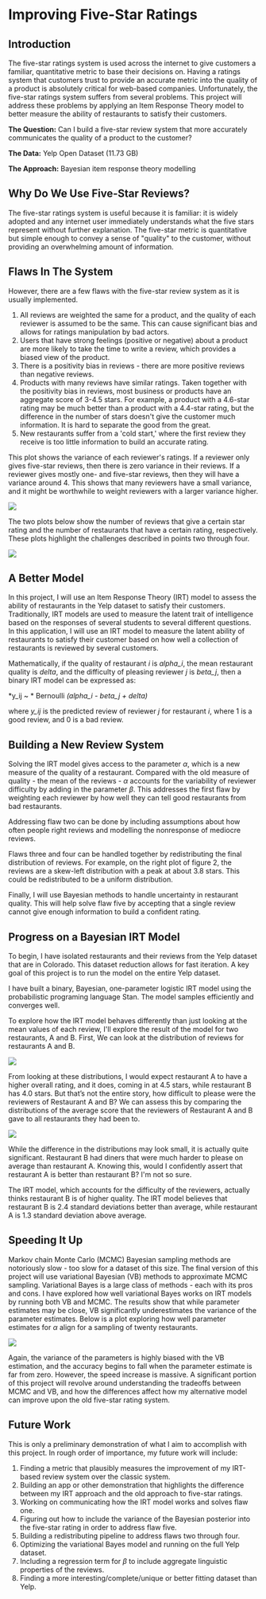 # Improving Five-Star Ratings

## Introduction

The five-star ratings system is used across the internet to give customers a familiar, quantitative metric to base their decisions on. Having a ratings system that customers trust to provide an accurate metric into the quality of a product is absolutely critical for web-based companies. Unfortunately, the five-star ratings system suffers from several problems. This project will address these problems by applying an Item Response Theory model to better measure the ability of restaurants to satisfy their customers.

**The Question:** Can I build a five-star review system that more accurately communicates the quality of a product to the customer?

**The Data:** Yelp Open Dataset (11.73 GB)

**The Approach:** Bayesian item response theory modelling

## Why Do We Use Five-Star Reviews?

The five-star ratings system is useful because it is familiar: it is widely adopted and any internet user immediately understands what the five stars represent without further explanation. The five-star metric is quantitative but simple enough to convey a sense of "quality" to the customer, without providing an overwhelming amount of information.

## Flaws In The System

However, there are a few flaws with the five-star review system as it is usually implemented. 

1. All reviews are weighted the same for a product, and the quality of each reviewer is assumed to be the same. This can cause significant bias and allows for ratings manipulation by bad actors. 
2. Users that have strong feelings (positive or negative) about a product are more likely to take the time to write a review, which provides a biased view of the product. 
3. There is a positivity bias in reviews - there are more positive reviews than negative reviews.
4. Products with many reviews have similar ratings. Taken together with the positivity bias in reviews, most business or products have an aggregate score of 3-4.5 stars. For example, a product with a 4.6-star rating may be much better than a product with a 4.4-star rating, but the difference in the number of stars doesn't give the customer much information. It is hard to separate the good from the great.
5. New restaurants suffer from a 'cold start,' where the first review they receive is too little information to build an accurate rating.

This plot shows the variance of each reviewer's ratings. If a reviewer only gives five-star reviews, then there is zero variance in their reviews. If a reviewer gives mostly one- and five-star reviews, then they will have a variance around 4. This shows that many reviewers have a small variance, and it might be worthwhile to weight reviewers with a larger variance higher.

![](/figures/reviewer_variance.png)

The two plots below show the number of reviews that give a certain star rating and the number of restaurants that have a certain rating, respectively. These plots highlight the challenges described in points two through four.

![](/figures/ratings_dist.png)


## A Better Model

In this project, I will use an Item Response Theory (IRT) model to assess the ability of restaurants in the Yelp dataset to satisfy their customers. Traditionally, IRT models are used to measure the latent trait of intelligence based on the responses of several students to several different questions. In this application, I will use an IRT model to measure the latent ability of restaurants to satisfy their customer based on how well a collection of restaurants is reviewed by several customers.

Mathematically, if the quality of restaurant *i* is *alpha_i*, the mean restaurant quality is *delta*, and the difficulty of pleasing reviewer *j* is *beta_j*, then a binary IRT model can be expressed as:

*y_ij ~ * Bernoulli *(alpha_i - beta_j + delta)*

where *y_ij* is the predicted review of reviewer *j* for restaurant *i*, where 1 is a good review, and 0 is a bad review.

## Building a New Review System

Solving the IRT model gives access to the parameter $\alpha$, which is a new measure of the quality of a restaurant. Compared with the old measure of quality - the mean of the reviews - $\alpha$ accounts for the variability of reviewer difficulty by adding in the parameter $\beta$. This addresses the first flaw by weighting each reviewer by how well they can tell good restaurants from bad restaurants.

Addressing flaw two can be done by including assumptions about how often people right reviews and modelling the nonresponse of mediocre reviews.

Flaws three and four can be handled together by redistributing the final distribution of reviews. For example, on the right plot of figure 2, the reviews are a skew-left distribution with a peak at about 3.8 stars. This could be redistributed to be a uniform distribution.

Finally, I will use Bayesian methods to handle uncertainty in restaurant quality. This will help solve flaw five by accepting that a single review cannot give enough information to build a confident rating.

## Progress on a Bayesian IRT Model

To begin, I have isolated restaurants and their reviews from the Yelp dataset that are in Colorado. This dataset reduction allows for fast iteration. A key goal of this project is to run the model on the entire Yelp dataset.

I have built a binary, Bayesian, one-parameter logistic IRT model using the probabilistic programing language Stan. The model samples efficiently and converges well.

To explore how the IRT model behaves differently than just looking at the mean values of each review, I'll explore the result of the model for two restaurants, A and B. First, We can look at the distribution of reviews for restaurants A and B.

![](/figures/dist_reviews_AB.png)

From looking at these distributions, I would expect restaurant A to have a higher overall rating, and it does, coming in at 4.5 stars, while restaurant B has 4.0 stars. But that’s not the entire story, how difficult to please were the reviewers of Restaurant A and B? We can assess this by comparing the distributions of the average score that the reviewers of Restaurant A and B gave to all restaurants they had been to.

![](/figures/dist_avg_user_reviews.png)

While the difference in the distributions may look small, it is actually quite significant. Restaurant B had diners that were much harder to please on average than restaurant A. Knowing this, would I confidently assert that restaurant A is better than restaurant B? I'm not so sure. 

The IRT model, which accounts for the difficulty of the reviewers, actually thinks restaurant B is of higher quality. The IRT model believes that restaurant B is 2.4 standard deviations better than average, while restaurant A is 1.3 standard deviation above average.

## Speeding It Up

Markov chain Monte Carlo (MCMC) Bayesian sampling methods are notoriously slow - too slow for a dataset of this size. The final version of this project will use variational Bayesian (VB) methods to approximate MCMC sampling. Variational Bayes is a large class of methods - each with its pros and cons. I have explored how well variational Bayes works on IRT models by running both VB and MCMC. The results show that while parameter estimates may be close, VB significantly underestimates the variance of the parameter estimates. Below is a plot exploring how well parameter estimates for $\alpha$ align for a sampling of twenty restaurants.

![](/figures/mcmc_vb_comparison.png)

Again, the variance of the parameters is highly biased with the VB estimation, and the accuracy begins to fall when the parameter estimate is far from zero. However, the speed increase is massive. A significant portion of this project will revolve around understanding the tradeoffs between MCMC and VB, and how the differences affect how my alternative model can improve upon the old five-star rating system.


## Future Work

This is only a preliminary demonstration of what I aim to accomplish with this project. In rough order of importance, my future work will include:

1. Finding a metric that plausibly measures the improvement of my IRT-based review system over the classic system.
2. Building an app or other demonstration that highlights the difference between my IRT approach and the old approach to five-star ratings.
3. Working on communicating how the IRT model works and solves flaw one.
4. Figuring out how to include the variance of the Bayesian posterior into the five-star rating in order to address flaw five.
5. Building a redistributing pipeline to address flaws two through four.
6. Optimizing the variational Bayes model and running on the full Yelp dataset.
7. Including a regression term for $\beta$ to include aggregate linguistic properties of the reviews.
8. Finding a more interesting/complete/unique or better fitting dataset than Yelp.


























